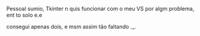 Pessoal sumio, Tkinter n quis funcionar com o meu VS por algm problema, ent to solo e.e

consegui apenas dois, e msm assim tão faltando ._.
